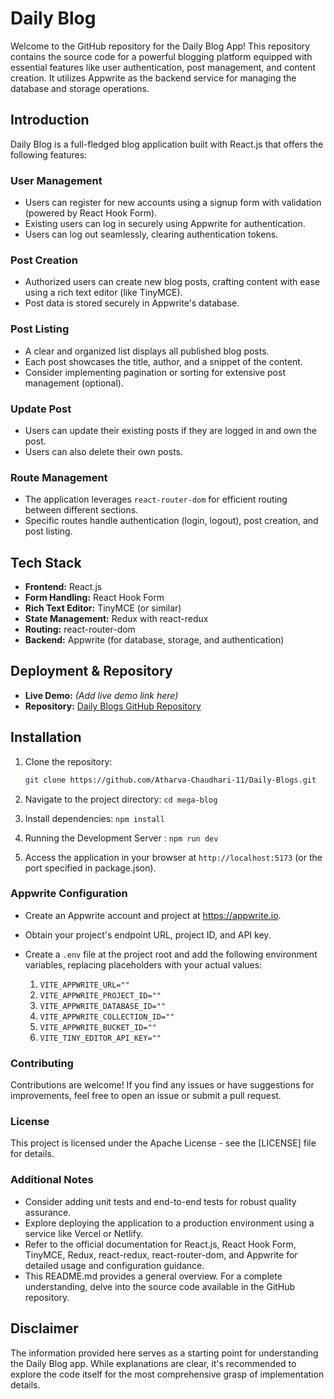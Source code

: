 # Daily Blog

Welcome to the GitHub repository for the Daily Blog App! This repository contains the source code for a powerful blogging platform equipped with essential features like user authentication, post management, and content creation. It utilizes Appwrite as the backend service for managing the database and storage operations.

## Introduction

Daily Blog is a full-fledged blog application built with React.js that offers the following features:

### User Management
- Users can register for new accounts using a signup form with validation (powered by React Hook Form).
- Existing users can log in securely using Appwrite for authentication.
- Users can log out seamlessly, clearing authentication tokens.

### Post Creation
- Authorized users can create new blog posts, crafting content with ease using a rich text editor (like TinyMCE).
- Post data is stored securely in Appwrite's database.

### Post Listing
- A clear and organized list displays all published blog posts.
- Each post showcases the title, author, and a snippet of the content.
- Consider implementing pagination or sorting for extensive post management (optional).

### Update Post
- Users can update their existing posts if they are logged in and own the post.
- Users can also delete their own posts.

### Route Management
- The application leverages `react-router-dom` for efficient routing between different sections.
- Specific routes handle authentication (login, logout), post creation, and post listing.

## Tech Stack

- **Frontend:** React.js
- **Form Handling:** React Hook Form
- **Rich Text Editor:** TinyMCE (or similar)
- **State Management:** Redux with react-redux
- **Routing:** react-router-dom
- **Backend:** Appwrite (for database, storage, and authentication)

## Deployment & Repository

- **Live Demo:** *(Add live demo link here)*
- **Repository:** [Daily Blogs GitHub Repository](https://github.com/Atharva-Chaudhari-11/Daily-Blogs.git)

## Installation

1. Clone the repository:
   ```bash
   git clone https://github.com/Atharva-Chaudhari-11/Daily-Blogs.git


2. Navigate to the project directory: `cd mega-blog`

3. Install dependencies: `npm install`

4. Running the Development Server : `npm run dev`

5. Access the application in your browser at `http://localhost:5173` (or the port specified in package.json).

### Appwrite Configuration

- Create an Appwrite account and project at https://appwrite.io.

- Obtain your project's endpoint URL, project ID, and API key.

- Create a `.env` file at the project root and add the following environment variables, replacing placeholders with your actual values:

  1. `VITE_APPWRITE_URL=""`
  2. `VITE_APPWRITE_PROJECT_ID=""`
  3. `VITE_APPWRITE_DATABASE_ID=""`
  4. `VITE_APPWRITE_COLLECTION_ID=""`
  5. `VITE_APPWRITE_BUCKET_ID=""`
  6. `VITE_TINY_EDITOR_API_KEY=""`

### Contributing

Contributions are welcome! If you find any issues or have suggestions for improvements, feel free to open an issue or submit a pull request.
### License
This project is licensed under the Apache License - see the [LICENSE] file for details.

### Additional Notes

- Consider adding unit tests and end-to-end tests for robust quality assurance.
- Explore deploying the application to a production environment using a service like Vercel or Netlify.
- Refer to the official documentation for React.js, React Hook Form, TinyMCE, Redux, react-redux, react-router-dom, and Appwrite for detailed usage and configuration guidance.
- This README.md provides a general overview. For a complete understanding, delve into the source code available in the GitHub repository.

## Disclaimer

The information provided here serves as a starting point for understanding the Daily Blog app. While explanations are clear, it's recommended to explore the code itself for the most comprehensive grasp of implementation details.

